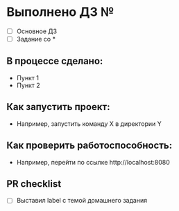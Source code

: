 # Выполнено ДЗ №

 - [ ] Основное ДЗ
 - [ ] Задание со *

## В процессе сделано:
 - Пункт 1
 - Пункт 2

## Как запустить проект:
 - Например, запустить команду X в директории Y

## Как проверить работоспособность:
 - Например, перейти по ссылке http://localhost:8080

## PR checklist
 - [ ] Выставил label с темой домашнего задания
